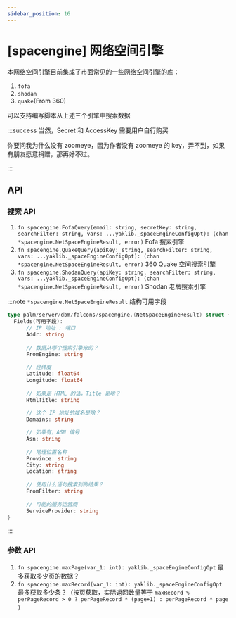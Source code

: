 ```yaml
---
sidebar_position: 16
---
```


# [spacengine] 网络空间引擎

本网络空间引擎目前集成了市面常见的一些网络空间引擎的库：

1. `fofa`
1. `shodan`
1. `quake`(From 360)

可以支持编写脚本从上述三个引擎中搜索数据

:::success 当然，Secret 和 AccessKey 需要用户自行购买

你要问我为什么没有 zoomeye，因为作者没有 zoomeye 的 key，弄不到，如果有朋友愿意捐赠，那再好不过。

:::

## API

### 搜索 API

1. `fn spacengine.FofaQuery(email: string, secretKey: string, searchFilter: string, vars: ...yaklib._spaceEngineConfigOpt): (chan *spacengine.NetSpaceEngineResult, error)`
   Fofa 搜索引擎
1. `fn spacengine.QuakeQuery(apiKey: string, searchFilter: string, vars: ...yaklib._spaceEngineConfigOpt): (chan *spacengine.NetSpaceEngineResult, error)`
   360 Quake 空间搜索引擎
1. `fn spacengine.ShodanQuery(apiKey: string, searchFilter: string, vars: ...yaklib._spaceEngineConfigOpt): (chan *spacengine.NetSpaceEngineResult, error)`
   Shodan 老牌搜索引擎

:::note `*spacengine.NetSpaceEngineResult` 结构可用字段

```go
type palm/server/dbm/falcons/spacengine.(NetSpaceEngineResult) struct {
  Fields(可用字段):
      // IP 地址 : 端口
      Addr: string
      
      // 数据从哪个搜索引擎来的？
      FromEngine: string
      
      // 经纬度
      Latitude: float64
      Longitude: float64
      
      // 如果是 HTML 的话，Title 是啥？
      HtmlTitle: string
      
      // 这个 IP 地址的域名是啥？
      Domains: string

      // 如果有，ASN 编号      
      Asn: string
      
      // 地理位置名称
      Province: string
      City: string
      Location: string
      
      // 使用什么语句搜索到的结果？
      FromFilter: string
      
      // 可能的服务运营商
      ServiceProvider: string
}
```

:::

### 参数 API

1. `fn spacengine.maxPage(var_1: int): yaklib._spaceEngineConfigOpt` 最多获取多少页的数据？
1. `fn spacengine.maxRecord(var_1: int): yaklib._spaceEngineConfigOpt` 最多获取多少条？（按页获取，实际返回数量等于 `maxRecord % perPageRecord > 0 ? perPageRecord * (page+1) : perPageRecord * page` ）
